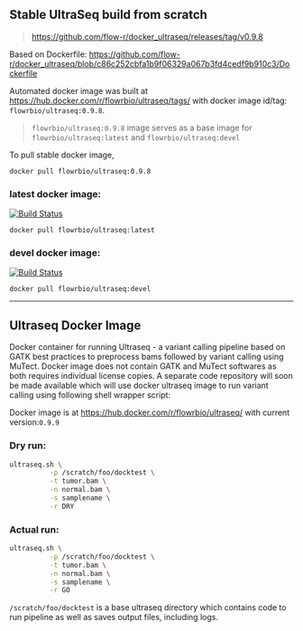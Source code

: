 ## Stable UltraSeq build from scratch

>https://github.com/flow-r/docker_ultraseq/releases/tag/v0.9.8

Based on Dockerfile: https://github.com/flow-r/docker_ultraseq/blob/c86c252cbfa1b9f06329a067b3fd4cedf9b910c3/Dockerfile

Automated docker image was built at https://hub.docker.com/r/flowrbio/ultraseq/tags/ with docker image id/tag: `flowrbio/ultraseq:0.9.8`.

>`flowrbio/ultraseq:0.9.8` image serves as a base image for `flowrbio/ultraseq:latest` and `flowrbio/ultraseq:devel`

To pull stable docker image, 

```
docker pull flowrbio/ultraseq:0.9.8
```

### latest docker image:
[![Build Status](https://travis-ci.org/flow-r/docker_ultraseq.svg?branch=master)](https://travis-ci.org/flow-r/docker_ultraseq)

```
docker pull flowrbio/ultraseq:latest
```

### devel docker image: 
[![Build Status](https://travis-ci.org/flow-r/docker_ultraseq.svg?branch=devel)](https://travis-ci.org/flow-r/docker_ultraseq) 

```
docker pull flowrbio/ultraseq:devel
```

***

## Ultraseq Docker Image

Docker container for running Ultraseq - a variant calling pipeline based on GATK best practices to preprocess bams followed by variant calling using MuTect. Docker image does not contain GATK and MuTect softwares as both requires individual license copies. A separate code repository will soon be made available which will use docker ultraseq image to run variant calling using following shell wrapper script:

Docker image is at https://hub.docker.com/r/flowrbio/ultraseq/ with current version:`0.9.9`

### Dry run:

~~~bash
ultraseq.sh \
          -p /scratch/foo/docktest \
          -t tumor.bam \
          -n normal.bam \
          -s samplename \
          -r DRY
~~~

### Actual run:

~~~bash
ultraseq.sh \
          -p /scratch/foo/docktest \
          -t tumor.bam \
          -n normal.bam \
          -s samplename \
          -r GO
~~~

`/scratch/foo/docktest` is a base ultraseq directory which contains code to run pipeline as well as saves output files, including logs.
